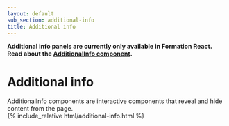 ```yaml
---
layout: default
sub_section: additional-info
title: Additional info
---
```


<div class="vads-u-background-color--gold vads-u-padding--2 vads-u-display--inline-block vads-u-width--auto vads-u-margin-bottom--5">
  <p class="vads-u-margin--0  vads-u-measure--5"><strong>Additional info panels are currently only available in Formation React. Read about the <a href="https://department-of-veterans-affairs.github.io/veteran-facing-services-tools/platform/additionalinfo/">AdditionalInfo component</a>.</strong></p>
</div>

# Additional info

<div class="va-introtext" markdown="1">
AdditionalInfo components are interactive components that reveal and hide content from the page.
</div>

<div class="site-c-showcase">
{% include_relative html/additional-info.html %}
</div>

